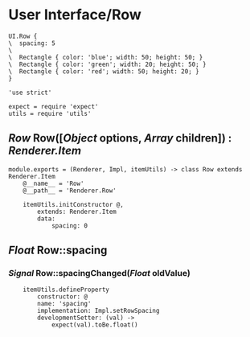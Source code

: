 User Interface/Row
==================

```style
UI.Row {
\  spacing: 5
\
\  Rectangle { color: 'blue'; width: 50; height: 50; }
\  Rectangle { color: 'green'; width: 20; height: 50; }
\  Rectangle { color: 'red'; width: 50; height: 20; }
}
```

	'use strict'

	expect = require 'expect'
	utils = require 'utils'

*Row* Row([*Object* options, *Array* children]) : *Renderer.Item*
-----------------------------------------------------------------

	module.exports = (Renderer, Impl, itemUtils) -> class Row extends Renderer.Item
		@__name__ = 'Row'
		@__path__ = 'Renderer.Row'

		itemUtils.initConstructor @,
			extends: Renderer.Item
			data:
				spacing: 0

*Float* Row::spacing
--------------------

### *Signal* Row::spacingChanged(*Float* oldValue)

		itemUtils.defineProperty
			constructor: @
			name: 'spacing'
			implementation: Impl.setRowSpacing
			developmentSetter: (val) ->
				expect(val).toBe.float()
